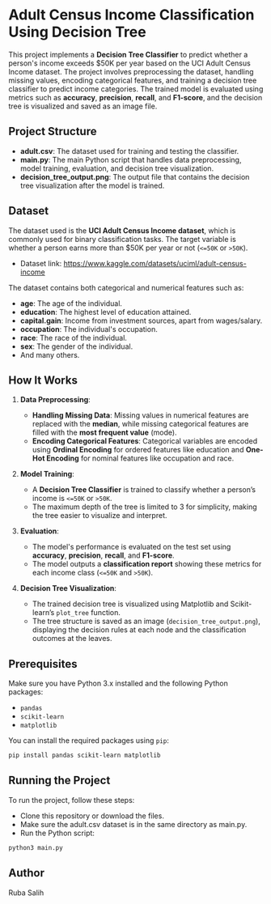 # Adult Census Income Classification Using Decision Tree

This project implements a **Decision Tree Classifier** to predict whether a person's income exceeds $50K per year based on the UCI Adult Census Income dataset. The project involves preprocessing the dataset, handling missing values, encoding categorical features, and training a decision tree classifier to predict income categories. The trained model is evaluated using metrics such as **accuracy**, **precision**, **recall**, and **F1-score**, and the decision tree is visualized and saved as an image file.

## Project Structure

- **adult.csv**: The dataset used for training and testing the classifier.
- **main.py**: The main Python script that handles data preprocessing, model training, evaluation, and decision tree visualization.
- **decision_tree_output.png**: The output file that contains the decision tree visualization after the model is trained.

## Dataset

The dataset used is the **UCI Adult Census Income dataset**, which is commonly used for binary classification tasks. The target variable is whether a person earns more than $50K per year or not (`<=50K` or `>50K`). 
- Dataset link: https://www.kaggle.com/datasets/uciml/adult-census-income

The dataset contains both categorical and numerical features such as:
- **age**: The age of the individual.
- **education**: The highest level of education attained.
- **capital.gain**: Income from investment sources, apart from wages/salary.
- **occupation**: The individual's occupation.
- **race**: The race of the individual.
- **sex**: The gender of the individual.
- And many others.

## How It Works

1. **Data Preprocessing**:
   - **Handling Missing Data**: Missing values in numerical features are replaced with the **median**, while missing categorical features are filled with the **most frequent value** (mode).
   - **Encoding Categorical Features**: Categorical variables are encoded using **Ordinal Encoding** for ordered features like education and **One-Hot Encoding** for nominal features like occupation and race.

2. **Model Training**:
   - A **Decision Tree Classifier** is trained to classify whether a person’s income is `<=50K` or `>50K`.
   - The maximum depth of the tree is limited to 3 for simplicity, making the tree easier to visualize and interpret.

3. **Evaluation**:
   - The model's performance is evaluated on the test set using **accuracy**, **precision**, **recall**, and **F1-score**.
   - The model outputs a **classification report** showing these metrics for each income class (`<=50K` and `>50K`).

4. **Decision Tree Visualization**:
   - The trained decision tree is visualized using Matplotlib and Scikit-learn’s `plot_tree` function.
   - The tree structure is saved as an image (`decision_tree_output.png`), displaying the decision rules at each node and the classification outcomes at the leaves.

## Prerequisites

Make sure you have Python 3.x installed and the following Python packages:

- `pandas`
- `scikit-learn`
- `matplotlib`

You can install the required packages using `pip`:

```bash
pip install pandas scikit-learn matplotlib 
```

## Running the Project
To run the project, follow these steps:

- Clone this repository or download the files.
- Make sure the adult.csv dataset is in the same directory as main.py.
- Run the Python script:
``` bash
python3 main.py
```

## Author
Ruba Salih